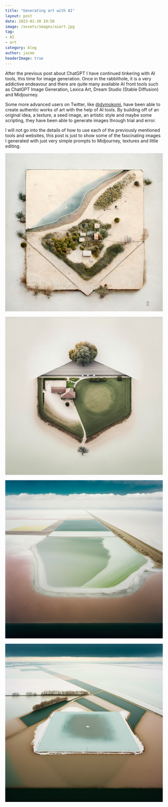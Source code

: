 ```yaml
---
title: "Generating art with AI"
layout: post
date: 2023-01-30 19:50
image: /assets/images/aiart.jpg
tag:
- AI
- art
category: blog
author: jaime
headerImage: true
---
```


After the previous post about ChatGPT I have continued tinkering with AI tools, this time for image generation. Once in the rabbithole, it is a very addictive endeavour and there are quite many available AI front tools such as ChatGPT Image Generation, Lexica Art, Dream Studio (Stable Diffusion) and Midjourney.

Some more advanced users on Twitter, like [@dymokomi](https://twitter.com/dymokomi), have been able to create authentic works of art with the help of AI tools. By building off of an original idea, a texture, a seed image, an artistic style and maybe some scripting, they have been able to generate images through trial and error.

I will not go into the details of how to use each of the previously mentioned tools and websites, this post is just to show some of the fascinating images I generated with just very simple prompts to Midjourney, textures and little editing.

![aeral1](/assets/images/aeral1.png)

![aeral2](/assets/images/aeral2.png)

![aeral3](/assets/images/aeral3.png)

![aeral4](/assets/images/aeral5.png)